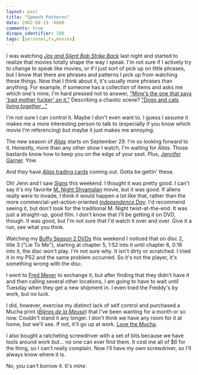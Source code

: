 ```yaml
---
layout: post
title: "Speech Patterns"
date: 2002-08-19 -0800
comments: true
disqus_identifier: 108
tags: [personal,tv,movies]
---
```

I was watching [*Jay and Silent Bob Strike
Back*](http://www.amazon.com/exec/obidos/ASIN/B00003CY67/mhsvortex) last
night and started to realize that movies totally shape the way I speak.
I'm not sure if I actively try to change to speak like movies, or if I
just sort of pick up on little phrases, but I know that there are
phrases and patterns I pick up from watching these things. Now that I
think about it, it's usually more phrases than anything. For example, if
someone has a collection of items and asks me which one's mine, I'm hard
pressed not to answer, ["Mine's the one that says 'bad mother fucker' on
it."](http://www.amazon.com/exec/obidos/ASIN/B000068DBC/mhsvortex)
Describing a chaotic scene? ["Dogs and cats *living
together*..."](http://www.amazon.com/exec/obidos/ASIN/B000060K4O/mhsvortex)

 I'm not sure I can control it. Maybe I don't even want to. I guess I
assume it makes me a more interesting person to talk to (especially if
you know which movie I'm referencing) but maybe it just makes me
annoying.

 The new season of [*Alias*](http://abc.abcnews.go.com/primetime/alias/)
starts on September 29. I'm *so* looking forward to it. Honestly, more
than any other show I watch, I'm waiting for *Alias*. Those bastards
know how to keep you on the edge of your seat. Plus, [Jennifer
Garner](http://us.imdb.com/Name?Garner,+Jennifer). Yow.

 And they have [*Alias* trading
cards](http://www.inkworkscards.com/products/alias/alias1/alias1newprod.html)
coming out. Gotta be gettin' these.

 Oh! Jenn and I saw [*Signs*](http://us.imdb.com/Title?0286106) this
weekend. I thought it was pretty good. I can't say it's my favorite [M.
Night Shyamalan](http://us.imdb.com/Name?Shyamalan,+M.+Night) movie, but
it was good. If aliens really *were* to invade, I think it would happen
a lot like that, rather than the more commercial-yet-action-oriented
[*Independence
Day*](http://www.amazon.com/exec/obidos/ASIN/B00005V9IK/mhsvortex). I'd
recommend seeing it, but don't look for the traditional M. Night
twist-at-the-end. It was just a straight-up, good film. I don't know
that I'll be getting it on DVD, though. It was good, but I'm not sure
that I'd watch it over and over. Give it a run, see what you think.

 Watching my [Buffy Season 2
DVDs](http://www.amazon.com/exec/obidos/ASIN/B000063IOT/mhsvortex) this
weekend I noticed that on disc 2, title 3 ("Lie To Me"), starting at
chapter 5, 1:52 into it until chapter 6, 0:16 into it, the disc won't
play. I'm not sure why. It isn't dirty or scratched. I tried it in my
PS2 and the same problem occurred. So it's not the player, it's
something wrong with the disc.

 I went to [Fred Meyer](http://www.fredmeyer.com) to exchange it, but
after finding that they didn't have it and then calling several other
locations, I am going to have to wait until Tuesday when they get a new
shipment in. I even tried the Freddy's by work, but no luck.

 I did, however, exercise my distinct lack of self control and purchased
a Mucha print ([*Bières de la
Meuse*](http://www.allposters.com/gallery.asp?aid=273632&item=290944))
that I've been wanting for a month or so now. Couldn't stand it any
longer. I don't think we have any room for it at home, but we'll see. If
not, it'll go up at work. [Love the
Mucha](http://www.allposters.com/gallery.asp?aid=273632&search=alphonse+mucha).

 I also bought a ratcheting screwdriver with a set of bits because we
have tools around work but... no one can ever find them. It cost me all
of \$6 for the thing, so I can't really complain. Now I'll have my *own*
screwdriver, so I'll always know where it is.

 No, you can't borrow it. It's *mine*.
